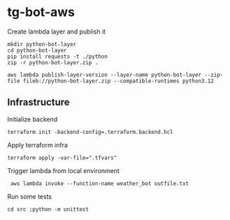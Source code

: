 # tg-bot-aws

Create lambda layer and publish it
```
mkdir python-bot-layer
cd python-bot-layer
pip install requests -t ./python
zip -r python-bot-layer.zip .

aws lambda publish-layer-version --layer-name python-bot-layer --zip-file fileb://python-bot-layer.zip --compatible-runtimes python3.12
```
## Infrastructure
Initialize backend
```
terraform init -backend-config=.terraform.backend.hcl
```
Apply terraform infra
```
terraform apply -var-file=".tfvars"
```
Trigger lambda from local environment

```
 aws lambda invoke --function-name weather_bot outfile.txt
```

Run some tests
```
cd src ;python -m unittest 
```
